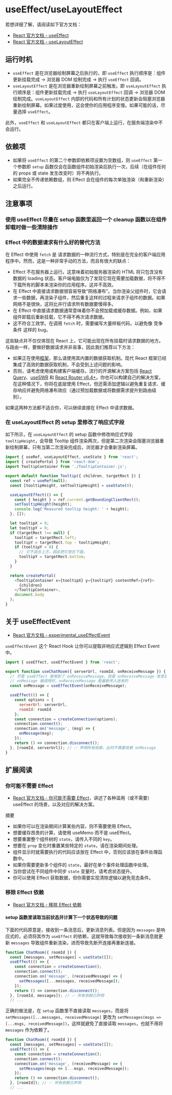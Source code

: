 # useEffect/useLayoutEffect

若想详细了解，请阅读如下官方文档：

- [React 官方文档 - useEffect](https://zh-hans.react.dev/reference/react/useEffect)
- [React 官方文档 - useLayoutEffect](https://zh-hans.react.dev/reference/react/useLayoutEffect)

## 运行时机

- `useEffect` 是在浏览器绘制屏幕之后执行的，即 `useEffect` 执行顺序是：组件更新挂载完成 -> 浏览器 DOM 绘制完成 -> 执行 `useEffect` 回调。
- `useLayoutEffect` 是在浏览器重新绘制屏幕之前触发。即 `useLayoutEffect` 执行顺序是：组件更新挂载完成 -> 执行 `useLayoutEffect` 回调 -> 浏览器 DOM 绘制完成。`useLayoutEffect` 内部的代码和所有计划的状态更新会阻塞浏览器重新绘制屏幕。如果过度使用，这会使你的应用程序变慢。如果可能的话，尽量选择 `useEffect`。

此外，`useEffect` 和 `useLayoutEffect` 都只在客户端上运行，在服务端渲染中不会运行。

## 依赖项

- 如果将 `useEffect` 的第二个参数即依赖项设置为空数组，则 `useEffect` 第一个参数即 `setup` 函数仅会在函数组件初始渲染后执行一次，后续（在组件任何的 props 或 state 发生改变时）将不再执行。
- 如果完全不传递依赖数组，则 Effect 会在组件的每次单独渲染（和重新渲染）之后运行。

## 注意事项

### 使用 useEffect 尽量在 setup 函数里返回一个 cleanup 函数以在组件卸载时做一些清除操作

### Effect 中的数据请求有什么好的替代方法

在 Effect 中使用 `fetch` 是 请求数据的一种流行方式，特别是在完全的客户端应用程序中。然而，这是一种非常手动的方法，而且有很大的缺点：

- Effect 不在服务器上运行。这意味着初始服务器渲染的 HTML 将只包含没有数据的 loading 状态。客户端电脑仅为了发现它现在需要加载数据，将不得不下载所有的脚本来渲染你的应用程序。这并不高效。
- 在 Effect 中直接请求数据很容易导致“网络瀑布”。当你渲染父组件时，它会请求一些数据，再渲染子组件，然后重复这样的过程来请求子组件的数据。如果网络不是很快，这将比并行请求所有数据要慢得多。
- 在 Effect 中直接请求数据通常意味着你不会预加载或缓存数据。例如，如果组件卸载后重新挂载，它不得不再次请求数据。
- 这不符合工效学。在调用 `fetch` 时，需要编写大量样板代码，以避免像 竞争条件 这样的 bug。

这些缺点并不仅仅体现在 React 上，它可能出现在所有挂载时请求数据的地方。与路由一样，要做好数据请求并非易事，因此我们推荐以下方法：

- 如果正在使用[框架](https://zh-hans.react.dev/learn/start-a-new-react-project#production-grade-react-frameworks)，那么请使用其内置的数据获取机制。现代 React 框架已经集成了高效的数据获取机制，不会受到上述问题的影响。
- 否则，请考虑使用或构建客户端缓存。流行的开源解决方案包括 [React Query](https://tanstack.com/query/latest)、[useSWR](https://beta.reactrouter.com/en/main/start/overview) 和 [React Router v6.4+](https://beta.reactrouter.com/en/main/start/overview)。你也可以构建自己的解决方案，在这种情况下，你将在底层使用 Effect，但还需添加逻辑以避免重复请求、缓存响应并避免网络瀑布效应（通过预加载数据或将数据需求提升到路由级别）。

如果这两种方法都不适合你，可以继续直接在 Effect 中请求数据。

### 在 useLayoutEffect 的 setup 里修改了响应式字段

如下所示，在 `useLayoutEffect` 的 setup 函数中修改响应式字段 `tooltipHeight`，会导致 Tooltip 组件渲染两次，但是第二次渲染会阻塞浏览器重新绘制屏幕，只有当第二次渲染完成后，浏览器才会重新渲染屏幕。

```js
import { useRef, useLayoutEffect, useState } from 'react';
import { createPortal } from 'react-dom';
import TooltipContainer from './TooltipContainer.js';

export default function Tooltip({ children, targetRect }) {
  const ref = useRef(null);
  const [tooltipHeight, setTooltipHeight] = useState(0);

  useLayoutEffect(() => {
    const { height } = ref.current.getBoundingClientRect();
    setTooltipHeight(height);
    console.log('Measured tooltip height: ' + height);
  }, []);

  let tooltipX = 0;
  let tooltipY = 0;
  if (targetRect !== null) {
    tooltipX = targetRect.left;
    tooltipY = targetRect.top - tooltipHeight;
    if (tooltipY < 0) {
      // 它不适合上方，因此把它放在下面。
      tooltipY = targetRect.bottom;
    }
  }

  return createPortal(
    <TooltipContainer x={tooltipX} y={tooltipY} contentRef={ref}>
      {children}
    </TooltipContainer>,
    document.body
  );
}
```

## 关于 useEffectEvent

- [React 官方文档 - experimental_useEffectEvent](https://zh-hans.react.dev/reference/react/experimental_useEffectEvent)

`useEffectEvent` 这个 React Hook 让你可以提取非响应式逻辑到 Effect Event 中。

```js
import { useEffect, useEffectEvent } from 'react';

export function useChatRoom({ serverUrl, roomId, onReceiveMessage }) {
  // 尽管 useEffect 使用到了 onReceiveMessage，但是 onReceiveMessage 改变后并不需要重新运行 useEffect 里的 setup 函数
  // onMessage 被调用时，onReceiveMessage 是最新传入进来的
  const onMessage = useEffectEvent(onReceiveMessage);

  useEffect(() => {
    const options = {
      serverUrl: serverUrl,
      roomId: roomId
    };
    const connection = createConnection(options);
    connection.connect();
    connection.on('message', (msg) => {
      onMessage(msg);
    });
    return () => connection.disconnect();
  }, [roomId, serverUrl]); // ✅ 声明所有依赖，此时不需要依赖 onMessage
}
```

## 扩展阅读

### 你可能不需要 Effect

- [React 官方文档 - 你可能不需要 Effect](https://zh-hans.react.dev/learn/you-might-not-need-an-effect)，讲述了各种滥用（或不需要） useEffect 的场景，以及对应的解决方案。

摘要

- 如果你可以在渲染期间计算某些内容，则不需要使用 Effect。
- 想要缓存昂贵的计算，请使用 useMemo 而不是 useEffect。
- 想要重置整个组件树的 `state`，请传入不同的 `key`。
- 想要在 `prop` 变化时重置某些特定的 `state`，请在渲染期间处理。
- 组件显示时就需要执行的代码应该放在 Effect 中，否则应该放在事件处理函数中。
- 如果你需要更新多个组件的 `state`，最好在单个事件处理函数中处理。
- 当你尝试在不同组件中同步 `state` 变量时，请考虑状态提升。
- 你可以使用 Effect 获取数据，但你需要实现清除逻辑以避免竞态条件。

### 移除 Effect 依赖

- [React 官方文档 - 移除 Effect 依赖](https://zh-hans.react.dev/learn/removing-effect-dependencies#wrapping-an-event-handler-from-the-props)

#### setup 函数里读取当前状态并计算下一个状态导致的问题

下面的代码原意是，接收到一条消息后，更新消息列表。但是因为 `messages` 是响应式的，必须将其作为 `useEffect` 的依赖，这就导致每次接收到一条新消息就更新 `messages` 导致组件重新渲染，进而导致先断开连接再重新连接。

```js
function ChatRoom({ roomId }) {
  const [messages, setMessages] = useState([]);
  useEffect(() => {
    const connection = createConnection();
    connection.connect();
    connection.on('message', (receivedMessage) => {
      setMessages([...messages, receivedMessage]);
    });
    return () => connection.disconnect();
  }, [roomId, messages]); // ✅ 所有依赖已声明
  // ...
```

正确的做法是，在 `setup` 函数里不直接读取 `messages`，而是将 `setMessages([...messages, receivedMessage]` 更改为 `setMessages(msgs => [...msgs, receivedMessage])`，这样就避免了直接读取 `messages`，也就不用将 `messages` 作为依赖了。

```js
function ChatRoom({ roomId }) {
  const [messages, setMessages] = useState([]);
  useEffect(() => {
    const connection = createConnection();
    connection.connect();
    connection.on('message', (receivedMessage) => {
      setMessages(msgs => [...msgs, receivedMessage]);
    });
    return () => connection.disconnect();
  }, [roomId]); // ✅ 所有依赖已声明
  // ...
```
